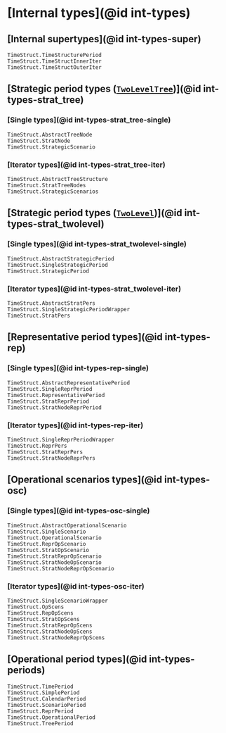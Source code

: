 # [Internal types](@id int-types)

## [Internal supertypes](@id int-types-super)

```@docs
TimeStruct.TimeStructurePeriod
TimeStruct.TimeStructInnerIter
TimeStruct.TimeStructOuterIter
```

## [Strategic period types ([`TwoLevelTree`](@ref))](@id int-types-strat_tree)

### [Single types](@id int-types-strat_tree-single)

```@docs
TimeStruct.AbstractTreeNode
TimeStruct.StratNode
TimeStruct.StrategicScenario
```

### [Iterator types](@id int-types-strat_tree-iter)

```@docs
TimeStruct.AbstractTreeStructure
TimeStruct.StratTreeNodes
TimeStruct.StrategicScenarios
```

## [Strategic period types ([`TwoLevel`](@ref))](@id int-types-strat_twolevel)

### [Single types](@id int-types-strat_twolevel-single)

```@docs
TimeStruct.AbstractStrategicPeriod
TimeStruct.SingleStrategicPeriod
TimeStruct.StrategicPeriod
```

### [Iterator types](@id int-types-strat_twolevel-iter)

```@docs
TimeStruct.AbstractStratPers
TimeStruct.SingleStrategicPeriodWrapper
TimeStruct.StratPers
```

## [Representative period types](@id int-types-rep)

### [Single types](@id int-types-rep-single)

```@docs
TimeStruct.AbstractRepresentativePeriod
TimeStruct.SingleReprPeriod
TimeStruct.RepresentativePeriod
TimeStruct.StratReprPeriod
TimeStruct.StratNodeReprPeriod
```

### [Iterator types](@id int-types-rep-iter)

```@docs
TimeStruct.SingleReprPeriodWrapper
TimeStruct.ReprPers
TimeStruct.StratReprPers
TimeStruct.StratNodeReprPers
```

## [Operational scenarios types](@id int-types-osc)

### [Single types](@id int-types-osc-single)

```@docs
TimeStruct.AbstractOperationalScenario
TimeStruct.SingleScenario
TimeStruct.OperationalScenario
TimeStruct.ReprOpScenario
TimeStruct.StratOpScenario
TimeStruct.StratReprOpScenario
TimeStruct.StratNodeOpScenario
TimeStruct.StratNodeReprOpScenario
```

### [Iterator types](@id int-types-osc-iter)

```@docs
TimeStruct.SingleScenarioWrapper
TimeStruct.OpScens
TimeStruct.RepOpScens
TimeStruct.StratOpScens
TimeStruct.StratReprOpScens
TimeStruct.StratNodeOpScens
TimeStruct.StratNodeReprOpScens
```

## [Operational period types](@id int-types-periods)

```@docs
TimeStruct.TimePeriod
TimeStruct.SimplePeriod
TimeStruct.CalendarPeriod
TimeStruct.ScenarioPeriod
TimeStruct.ReprPeriod
TimeStruct.OperationalPeriod
TimeStruct.TreePeriod
```

